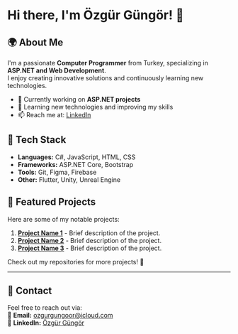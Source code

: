 # Hi there, I'm Özgür Güngör! 👋  

## 🌍 About Me  
I'm a passionate **Computer Programmer** from Turkey, specializing in **ASP.NET and Web Development**.  
I enjoy creating innovative solutions and continuously learning new technologies.  

- 💼 Currently working on **ASP.NET projects**  
- 🌱 Learning new technologies and improving my skills  
- 📫 Reach me at: [LinkedIn](https://www.linkedin.com/in/özgür-güngör/)  

## 🔧 Tech Stack  
- **Languages:** C#, JavaScript, HTML, CSS  
- **Frameworks:** ASP.NET Core, Bootstrap  
- **Tools:** Git, Figma, Firebase  
- **Other:** Flutter, Unity, Unreal Engine  

## 🚀 Featured Projects  
Here are some of my notable projects:  

1. **[Project Name 1](#)** - Brief description of the project.  
2. **[Project Name 2](#)** - Brief description of the project.  
3. **[Project Name 3](#)** - Brief description of the project.  

Check out my repositories for more projects! 🚀  

---

## 📩 Contact  
Feel free to reach out via:  
📧 **Email:** ozgurgungoor@icloud.com  
💼 **LinkedIn:** [Özgür Güngör](https://www.linkedin.com/in/özgür-güngör/)  
